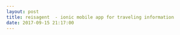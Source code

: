 ```yaml
---
layout: post
title: reisagent  - ionic mobile app for traveling information
date: 2017-09-15 21:17:00
---
```


